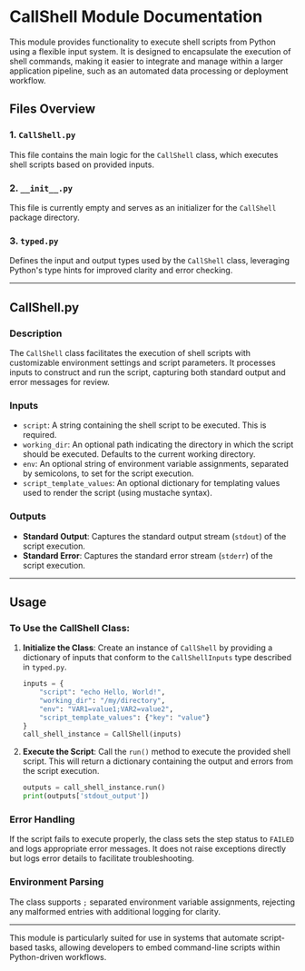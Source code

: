 # CallShell Module Documentation

This module provides functionality to execute shell scripts from Python using a flexible input system. It is designed to encapsulate the execution of shell commands, making it easier to integrate and manage within a larger application pipeline, such as an automated data processing or deployment workflow.

## Files Overview

### 1. `CallShell.py`

This file contains the main logic for the `CallShell` class, which executes shell scripts based on provided inputs.

### 2. `__init__.py`

This file is currently empty and serves as an initializer for the `CallShell` package directory.

### 3. `typed.py`

Defines the input and output types used by the `CallShell` class, leveraging Python's type hints for improved clarity and error checking.

---

## CallShell.py

### Description

The `CallShell` class facilitates the execution of shell scripts with customizable environment settings and script parameters. It processes inputs to construct and run the script, capturing both standard output and error messages for review.

### Inputs

- `script`: A string containing the shell script to be executed. This is required.
- `working_dir`: An optional path indicating the directory in which the script should be executed. Defaults to the current working directory.
- `env`: An optional string of environment variable assignments, separated by semicolons, to set for the script execution.
- `script_template_values`: An optional dictionary for templating values used to render the script (using mustache syntax).

### Outputs

- **Standard Output**: Captures the standard output stream (`stdout`) of the script execution.
- **Standard Error**: Captures the standard error stream (`stderr`) of the script execution.

---

## Usage

### To Use the CallShell Class:

1. **Initialize the Class**: Create an instance of `CallShell` by providing a dictionary of inputs that conform to the `CallShellInputs` type described in `typed.py`.

    ```python
    inputs = {
        "script": "echo Hello, World!",
        "working_dir": "/my/directory",
        "env": "VAR1=value1;VAR2=value2",
        "script_template_values": {"key": "value"}
    }
    call_shell_instance = CallShell(inputs)
    ```

2. **Execute the Script**: Call the `run()` method to execute the provided shell script. This will return a dictionary containing the output and errors from the script execution.

    ```python
    outputs = call_shell_instance.run()
    print(outputs['stdout_output'])
    ```

### Error Handling

If the script fails to execute properly, the class sets the step status to `FAILED` and logs appropriate error messages. It does not raise exceptions directly but logs error details to facilitate troubleshooting.

### Environment Parsing

The class supports `;` separated environment variable assignments, rejecting any malformed entries with additional logging for clarity.

---

This module is particularly suited for use in systems that automate script-based tasks, allowing developers to embed command-line scripts within Python-driven workflows.
